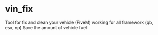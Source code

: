 # vin_fix
Tool for fix and clean your vehicle (FiveM) working for all framework (qb, esx, np)
Save the amount of vehicle fuel
